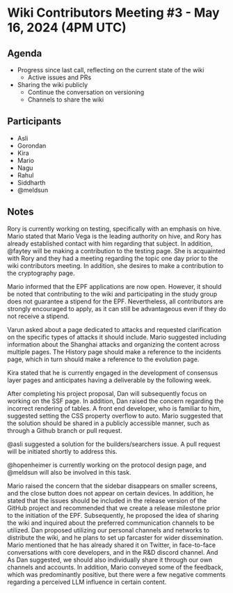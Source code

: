 # Wiki Contributors Meeting #3 - May 16, 2024 (4PM UTC)

## Agenda

- Progress since last call, reflecting on the current state of the wiki
  - Active issues and PRs
- Sharing the wiki publicly
  - Continue the conversation on versioning
  - Channels to share the wiki  

## Participants

- Asli
- Gorondan
- Kira
- Mario
- Nagu
- Rahul
- Siddharth
- @meldsun

## Notes

Rory is currently working on testing, specifically with an emphasis on hive. Mario stated that Mario Vega is the leading authority on hive, and Rory has already established contact with him regarding that subject. In addition, @faytey will be making a contribution to the testing page. She is acquainted with Rory and they had a meeting regarding the topic one day prior to the wiki contributors meeting. In addition, she desires to make a contribution to the cryptography page.

Mario informed that the EPF applications are now open. However, it should be noted that contributing to the wiki and participating in the study group does not guarantee a stipend for the EPF. Nevertheless, all contributors are strongly encouraged to apply, as it can still be advantageous even if they do not receive a stipend.   

Varun asked about a page dedicated to attacks and requested clarification on the specific types of attacks it should include. Mario suggested including information about the Shanghai attacks and organizing the content across multiple pages. The History page should make a reference to the incidents page, which in turn should make a reference to the evolution page.

Kira stated that he is currently engaged in the development of consensus layer pages and anticipates having a deliverable by the following week.

After completing his project proposal, Dan will subsequently focus on working on the SSF page. In addition, Dan raised the concern regarding the incorrect rendering of tables. A front end developer, who is familiar to him, suggested setting the CSS property overflow to auto. Mario suggested that the solution should be shared in a publicly accessible manner, such as through a Github branch or pull request.   

@asli suggested a solution for the builders/searchers issue. A pull request will be initiated shortly to address this.

@hopenheimer is currently working on the protocol design page, and @meldsun will also be involved in this task. 

Mario raised the concern that the sidebar disappears on smaller screens, and the close button does not appear on certain devices. In addition, he stated that the issues should be included in the release version of the GitHub project and recommended that we create a release milestone prior to the initiation of the EPF. Subsequently, he proposed the idea of sharing the wiki and inquired about the preferred communication channels to be utilized. Dan proposed utilizing our personal channels and networks to distribute the wiki, and he plans to set up farcaster for wider dissemination. Mario mentioned that he has already shared it on Twitter, in face-to-face conversations with core developers, and in the R&D discord channel. And As Dan suggested, we should also individually share it through our own channels and accounts. In addition, Mario conveyed some of the feedback, which was predominantly positive, but there were a few negative comments regarding a perceived LLM influence in certain content. 
